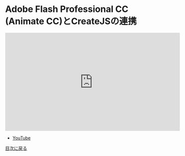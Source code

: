 # Adobe Flash Professional CC (Animate CC)とCreateJSの連携

<iframe width="560" height="315" src="https://www.youtube.com/embed/RK6Z-ExOwuw" frameborder="0" allowfullscreen></iframe>

- [YouTube](https://www.youtube.com/watch?v=RK6Z-ExOwuw)

[目次に戻る](../ReadMe.md)

